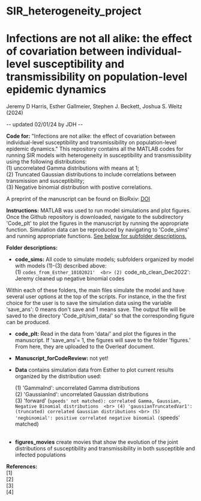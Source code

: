 # SIR_heterogeneity_project
# Infections are not all alike: the effect of covariation between individual-level susceptibility and transmissibility on population-level epidemic dynamics
Jeremy D Harris, Esther Gallmeier, Stephen J. Beckett, Joshua S. Weitz (2024)

 -- updated 02/01/24 by JDH --

**Code for:** "Infections are not alike: the effect of covariation between individual-level susceptibility and transmissibility on population-level epidemic dynamics." This repository contains all the MATLAB codes for running SIR models with heterogeneity in susceptibility and transmissibility using the following distributions: <br>
    (1) uncorrelated Gamma distributions with means at 1; <br>
    (2) Truncated Gaussian distributions to include correlations between transmission and susceptibility; <br>
    (3) Negative binomial distribution with postive correlations.

A preprint of the manuscript can be found on BioRxiv: [DOI]()

**Instructions:**
MATLAB was used to run model simulations and plot figures. Once the Github repository is downloaded, navigate to the subdirectory 'Code_plt' to plot the figures in the manuscript by running the appropriate function. Simulation data can be reproduced by navigating to 'Code_sims' and running appropriate functions. <u>See below for subfolder descriptions.</u>

**Folder descriptions:** <br>

- **code_sims:** All code to simulate models; subfolders organized by model with models (1)-(3) described above: <br>
  (1)  `codes_from_Esther_10102021'  <br>
  (2) `code_nb_clean_Dec2022': Jeremy cleaned up negative binomial codes




Within each of these folders, the main files simulate the model and have several user options at the top of the scripts. For instance, in the the first choice for the user is to save the simulation data using the variable 'save_ans': 0 means don't save and 1 means save. The output file will be saved to the directory 'Code_plt/sim_data/' so that the corresponding figure can be produced.

- **code_plt:**
Read in the data from 'data/' and plot the figures in the manuscript. If 'save_ans'= 1, the figures will save to the folder 'figures.' From here, they are uploaded to the Overleaf document.

- **Manuscript_forCodeReview:** not yet!


- **Data** contains simulation data from Esther to plot current results organized by the distribution used: <br>

    (1) 'GammaInd': uncorrelated Gamma distributions <br>
    (2) 'GaussianInd': uncorrelated Gaussian distributions <br>
    (3) 'forward' (`speeds' not matched): correlated Gamma, Gaussian, Negative Binomial distributions  <br>
    (4) 'gaussianTruncatedVar1': (truncated) correlated Gaussian distributions <br>
    (5) 'negbinomial': positive correlated negative binomial (`speeds' matched) <br><br>


- **figures_movies** create movies that show the evolution of the joint distributions of susceptibility and transmissibility in both susceptible and infected populations

**References:** <br>
[1]  <br>
[2]  <br>
[3] <br>
[4]  <br>
